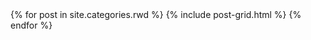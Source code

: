 <div class="tiles">
{% for post in site.categories.rwd %}
{% include post-grid.html %}
{% endfor %}
</div>